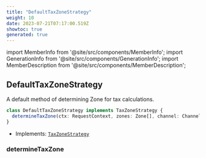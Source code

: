 ```yaml
---
title: "DefaultTaxZoneStrategy"
weight: 10
date: 2023-07-21T07:17:00.519Z
showtoc: true
generated: true
---
```

<!-- This file was generated from the Vendure source. Do not modify. Instead, re-run the "docs:build" script -->
import MemberInfo from '@site/src/components/MemberInfo';
import GenerationInfo from '@site/src/components/GenerationInfo';
import MemberDescription from '@site/src/components/MemberDescription';


## DefaultTaxZoneStrategy

<GenerationInfo sourceFile="packages/core/src/config/tax/default-tax-zone-strategy.ts" sourceLine="12" packageName="@vendure/core" />

A default method of determining Zone for tax calculations.

```ts title="Signature"
class DefaultTaxZoneStrategy implements TaxZoneStrategy {
  determineTaxZone(ctx: RequestContext, zones: Zone[], channel: Channel, order?: Order) => Zone;
}
```
* Implements: <code><a href='/docs/reference/typescript-api/tax/tax-zone-strategy#taxzonestrategy'>TaxZoneStrategy</a></code>



<div className="members-wrapper">

### determineTaxZone

<MemberInfo kind="method" type="(ctx: <a href='/docs/reference/typescript-api/request/request-context#requestcontext'>RequestContext</a>, zones: <a href='/docs/reference/typescript-api/entities/zone#zone'>Zone</a>[], channel: <a href='/docs/reference/typescript-api/entities/channel#channel'>Channel</a>, order?: <a href='/docs/reference/typescript-api/entities/order#order'>Order</a>) => <a href='/docs/reference/typescript-api/entities/zone#zone'>Zone</a>"   />




</div>
